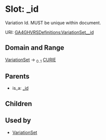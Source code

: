 
# Slot: _id


Variation Id. MUST be unique within document.

URI: [GA4GHVRSDefinitions:VariationSet__id](GA4GHVRSDefinitionsVariationSet__id)


## Domain and Range

[VariationSet](VariationSet.md) &#8594;  <sub>0..1</sub> [CURIE](CURIE.md)

## Parents

 *  is_a: [_id](_id.md)

## Children


## Used by

 * [VariationSet](VariationSet.md)
